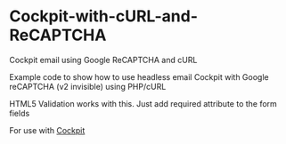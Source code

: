# Cockpit-with-cURL-and-ReCAPTCHA
Cockpit email using Google ReCAPTCHA and cURL

Example code to show how to use headless email Cockpit with Google reCAPTCHA (v2 invisible) using PHP/cURL

HTML5 Validation works with this. Just add required attribute to the form fields

For use with [Cockpit](https://github.com/cockpit-project/cockpit)
